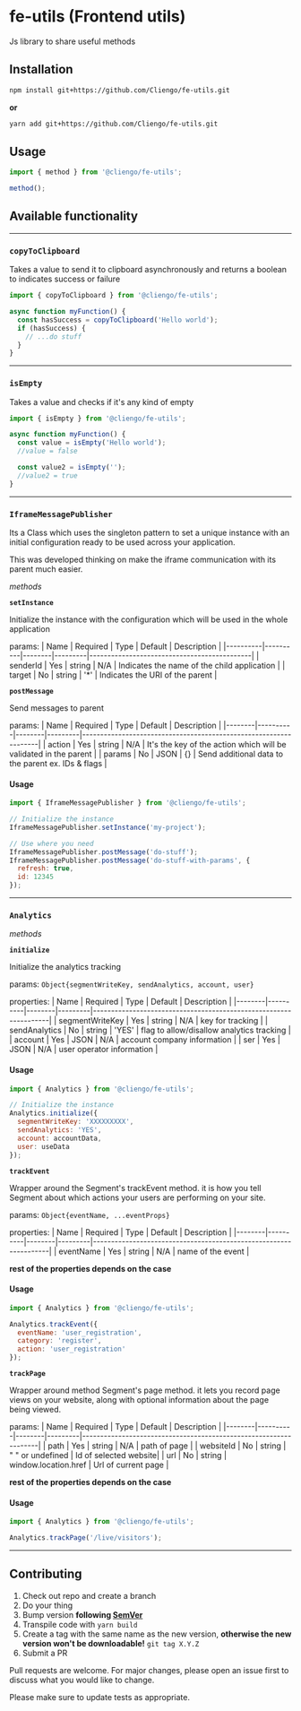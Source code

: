 # fe-utils (Frontend utils)

Js library to share useful methods

## Installation

```bash
npm install git+https://github.com/Cliengo/fe-utils.git
```

**or**
```bash
yarn add git+https://github.com/Cliengo/fe-utils.git
```

## Usage

```javascript
import { method } from '@cliengo/fe-utils';

method();
```

## Available functionality
***
### `copyToClipboard`
Takes a value to send it to clipboard asynchronously and returns a boolean to indicates success or failure

```javascript
import { copyToClipboard } from '@cliengo/fe-utils';

async function myFunction() {
  const hasSuccess = copyToClipboard('Hello world');
  if (hasSuccess) {
    // ...do stuff
  }
}
```

***
### `isEmpty`
Takes a value and checks if it's any kind of empty

```javascript
import { isEmpty } from '@cliengo/fe-utils';

async function myFunction() {
  const value = isEmpty('Hello world');
  //value = false

  const value2 = isEmpty('');
  //value2 = true
}
```
***
### `IframeMessagePublisher`
Its a Class which uses the singleton pattern to set a unique instance with an initial configuration ready to be used across your application.

This was developed thinking on make the iframe communication with its parent much easier.

*methods*

**`setInstance`**

Initialize the instance with the configuration which will be used in the whole application

params:
| Name     | Required | Type   | Default | Description                                 |
|----------|----------|--------|---------|---------------------------------------------|
| senderId | Yes      | string | N/A     | Indicates the name of the child application |
| target   | No       | string | '*'     | Indicates the URI of the parent             |


**`postMessage`**

Send messages to parent

params:
| Name   | Required | Type   | Default | Description                                                      |
|--------|----------|--------|---------|------------------------------------------------------------------|
| action | Yes      | string | N/A     | It's the key of the action which will be validated in the parent |
| params | No       | JSON   | {}      | Send additional data to the parent ex. IDs & flags               |



#### Usage
```javascript
import { IframeMessagePublisher } from '@cliengo/fe-utils';

// Initialize the instance
IframeMessagePublisher.setInstance('my-project');

// Use where you need
IframeMessagePublisher.postMessage('do-stuff');
IframeMessagePublisher.postMessage('do-stuff-with-params', {
  refresh: true,
  id: 12345
});
```
***
### `Analytics`

*methods*

**`initialize`**

Initialize the analytics tracking

params: `Object{segmentWriteKey, sendAnalytics, account, user}`

properties:
| Name   | Required | Type   | Default | Description                                                      |
|--------|----------|--------|---------|------------------------------------------------------------------|
| segmentWriteKey | Yes      | string | N/A     | key for tracking |
| sendAnalytics | No       | string   | 'YES'      | flag to allow/disallow analytics tracking               |
| account | Yes       | JSON   | N/A      | account company information               |
| ser | Yes       | JSON   | N/A      | user operator information             |

#### Usage
```javascript
import { Analytics } from '@cliengo/fe-utils';

// Initialize the instance
Analytics.initialize({
  segmentWriteKey: 'XXXXXXXXX',
  sendAnalytics: 'YES',
  account: accountData,
  user: useData
});
```

**`trackEvent`**

Wrapper around the Segment's trackEvent method.
it is how you tell Segment about which actions your users are performing on your site.

params: `Object{eventName, ...eventProps}`

properties:
| Name   | Required | Type   | Default | Description                                                      |
|--------|----------|--------|---------|------------------------------------------------------------------|
| eventName | Yes      | string | N/A     | name of the event |

**rest of the properties depends on the case**
#### Usage
```javascript
import { Analytics } from '@cliengo/fe-utils';

Analytics.trackEvent({
  eventName: 'user_registration',
  category: 'register',
  action: 'user_registration'
});
```

**`trackPage`**

Wrapper around method Segment's page method.
it lets you record page views on your website, along with optional information about the page being viewed.

params:
| Name   | Required | Type   | Default | Description                                                      |
|--------|----------|--------|---------|------------------------------------------------------------------|
| path | Yes      | string | N/A     | path of page |
| websiteId | No      | string | " " or undefined    | Id of selected website|
| url | No      | string | window.location.href     | Url of current page |

**rest of the properties depends on the case**
#### Usage
```javascript
import { Analytics } from '@cliengo/fe-utils';

Analytics.trackPage('/live/visitors');
```

***

## Contributing

1. Check out repo and create a branch
1. Do your thing
1. Bump version **following [SemVer](https://semver.org/)**
1. Transpile code with `yarn build`
1. Create a tag with the same name as the new version, **otherwise the new version won't be downloadable!** `git tag X.Y.Z`
1. Submit a PR

Pull requests are welcome. For major changes, please open an issue first to discuss what you would like to change.

Please make sure to update tests as appropriate.